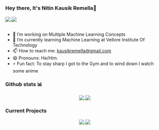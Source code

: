 ### Hey there, It's Nitin Kausik Remella👋

<a href="https://www.linkedin.com/in/nitinkausikremella/">
    <img align="center" src="https://img.shields.io/badge/linkedin-%230077B5.svg?style=for-the-badge&logo=linkedin&logoColor=white" />
</a>
<a href="https://www.instagram.com/ryefoxlime">
    <img align="center" src="https://img.shields.io/badge/Instagram-%23E4405F.svg?style=for-the-badge&logo=Instagram&logoColor=white" />
</a>
<br><br>

<p align="left">

- 🔭 I’m working on Multiple Machine Learning Concepts
- 🌱 I’m currently learning Machine Learning at Vellore Institute Of Technology
- 📫 How to reach me: kausikremella@gmail.com
- 😄 Pronouns: He/Him.
- ⚡ Fun fact: To stay sharp I got to the Gym and to wind down I watch some anime
<!--- 👯 I’m looking to collaborate on ...
- 🤔 I’m looking for help with ...
- 💬 Ask me about ...-->
</p>

### Github stats 📊
<p align="center">
    <a href="https://github.com/okaberintaro10/github-readme-stats">
    <img align="center" src="https://github-readme-stats.vercel.app/api?username=okaberintaro10&show_icons=true&theme=transparent" />
    </a>
    <a href="https://github.com/okaberintaro10/github-readme-stats">
    <img align="center" src="https://github-readme-stats.vercel.app/api/top-langs/?username=okaberintaro10&layout=compact&theme=transparent" />
    </a>

### Current Projects
<p align = "center">
  <a href="https://github.com/OkabeRintaro10/MachineLearningProjects">
    <img align="center" src="https://github-readme-stats.vercel.app/api/pin/?username=okaberintaro10&repo=MachineLearningProjects" />
  </a>
  <a href="https://github.com/OkabeRintaro10/OtakuHaven_web">
    <img align="center" src="https://github-readme-stats.vercel.app/api/pin/?username=okaberintaro10&repo=OtakuHaven_web" />
  </a>
</p>
<!--
**OkabeRintaro10/OkabeRintaro10** is a ✨ _special_ ✨ repository because its `README.md` (this file) appears on your GitHub profile.

Here are some ideas to get you started:

- 🔭 I’m currently working on ...
- 🌱 I’m currently learning ...
- 👯 I’m looking to collaborate on ...
- 🤔 I’m looking for help with ...
- 💬 Ask me about ...
- 📫 How to reach me: ...
- 😄 Pronouns: ...
- ⚡ Fun fact: ...
  -->

